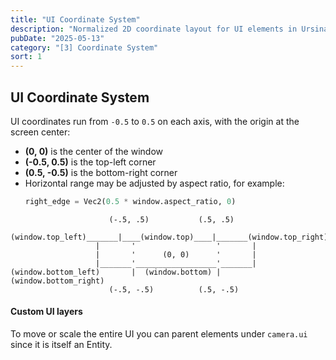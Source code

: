 ```yaml
---
title: "UI Coordinate System"
description: "Normalized 2D coordinate layout for UI elements in Ursina Engine"
pubDate: "2025-05-13"
category: "[3] Coordinate System"
sort: 1
---
```


## UI Coordinate System

UI coordinates run from `-0.5` to `0.5` on each axis, with the origin at the screen center:

- **(0, 0)** is the center of the window  
- **(-0.5, 0.5)** is the top-left corner  
- **(0.5, -0.5)** is the bottom-right corner  
- Horizontal range may be adjusted by aspect ratio, for example:  
  ```python
  right_edge = Vec2(0.5 * window.aspect_ratio, 0)
  ```

```text
                      (-.5, .5)           (.5, .5)
  (window.top_left)_______|____(window.top)____|_______(window.top_right)
                   |       '                  '       |
                   |       '      (0, 0)      '       |
                   |_______'__________________'_______|
(window.bottom_left)       |  (window.bottom) |       (window.bottom_right)
                      (-.5, -.5)          (.5, -.5)
```

#### Custom UI layers
To move or scale the entire UI you can parent elements under `camera.ui` since it is itself an Entity.